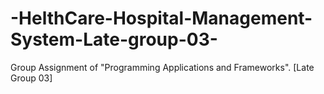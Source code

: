 # -HelthCare-Hospital-Management-System-Late-group-03-
Group Assignment of "Programming Applications and Frameworks".  [Late Group 03]
